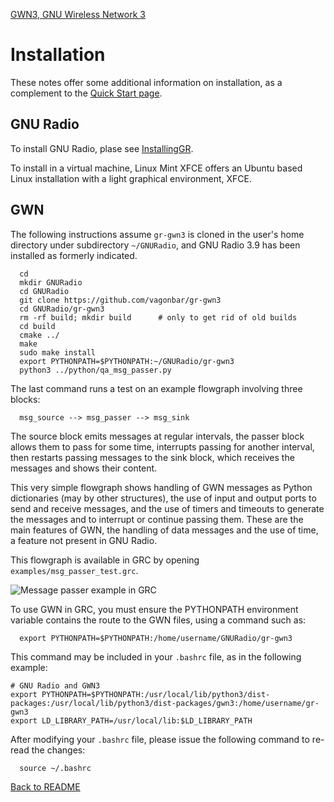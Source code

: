 [GWN3, GNU Wireless Network 3](https://github.com/vagonbar/gr-gwn3)

# Installation

These notes offer some additional information on installation, as a complement to the [Quick Start page](QuickStart.md).

## GNU Radio

To install GNU Radio, plase see [InstallingGR](https://wiki.gnuradio.org/index.php/InstallingGR).

To install in a virtual machine, Linux Mint XFCE offers an Ubuntu based Linux installation with a light graphical environment, XFCE. 


## GWN

The following instructions assume `gr-gwn3` is cloned in the user's home directory under subdirectory `~/GNURadio`, and GNU Radio 3.9 has been installed as formerly indicated. 

```
  cd
  mkdir GNURadio
  cd GNURadio
  git clone https://github.com/vagonbar/gr-gwn3
  cd GNURadio/gr-gwn3
  rm -rf build; mkdir build      # only to get rid of old builds
  cd build
  cmake ../
  make
  sudo make install
  export PYTHONPATH=$PYTHONPATH:~/GNURadio/gr-gwn3
  python3 ../python/qa_msg_passer.py 
```

The last command runs a test on an example flowgraph involving three blocks:

```  msg_source --> msg_passer --> msg_sink```

The source block emits messages at regular intervals, the passer block allows them to pass for some time, interrupts passing for another interval, then restarts passing messages to the sink block, which receives the messages and shows their content.

This very simple flowgraph shows handling of GWN messages as Python dictionaries (may by other structures), the use of input and output ports to send and receive messages, and the use of timers and timeouts to generate the messages and to interrupt or continue passing them. These are the main features of GWN, the handling of data messages and the use of time, a feature not present in GNU Radio.

This flowgraph is available in GRC by opening  `examples/msg_passer_test.grc`.

![Message passer example in GRC](../images/msg_passer_example.jpg)

To use GWN in GRC, you must ensure the PYTHONPATH environment variable contains the route to the GWN files, using a command such as:
```
  export PYTHONPATH=$PYTHONPATH:/home/username/GNURadio/gr-gwn3
```
This command may be included in your `.bashrc` file, as in the following example:

```
# GNU Radio and GWN3
export PYTHONPATH=$PYTHONPATH:/usr/local/lib/python3/dist-packages:/usr/local/lib/python3/dist-packages/gwn3:/home/username/gr-gwn3 
export LD_LIBRARY_PATH=/usr/local/lib:$LD_LIBRARY_PATH
```
After modifying your `.bashrc` file, please issue the following command to re-read the changes:
```
  source ~/.bashrc
```


[Back to README](../../README.md)


